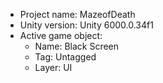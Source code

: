 <!-- UNITY CODE ASSIST INSTRUCTIONS START -->
- Project name: MazeofDeath
- Unity version: Unity 6000.0.34f1
- Active game object:
  - Name: Black Screen
  - Tag: Untagged
  - Layer: UI
<!-- UNITY CODE ASSIST INSTRUCTIONS END -->